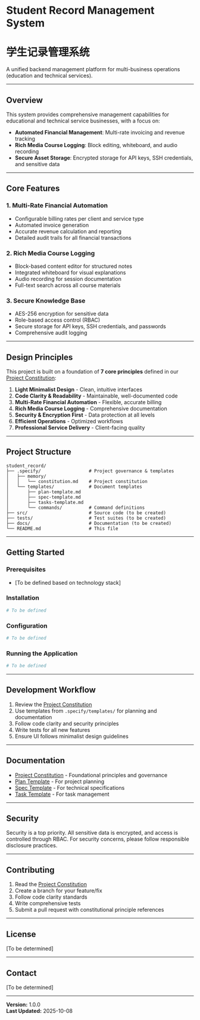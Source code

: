 # Student Record Management System
# 学生记录管理系统

A unified backend management platform for multi-business operations (education and technical services).

---

## Overview

This system provides comprehensive management capabilities for educational and technical service businesses, with a focus on:

- **Automated Financial Management**: Multi-rate invoicing and revenue tracking
- **Rich Media Course Logging**: Block editing, whiteboard, and audio recording
- **Secure Asset Storage**: Encrypted storage for API keys, SSH credentials, and sensitive data

---

## Core Features

### 1. Multi-Rate Financial Automation
- Configurable billing rates per client and service type
- Automated invoice generation
- Accurate revenue calculation and reporting
- Detailed audit trails for all financial transactions

### 2. Rich Media Course Logging
- Block-based content editor for structured notes
- Integrated whiteboard for visual explanations
- Audio recording for session documentation
- Full-text search across all course materials

### 3. Secure Knowledge Base
- AES-256 encryption for sensitive data
- Role-based access control (RBAC)
- Secure storage for API keys, SSH credentials, and passwords
- Comprehensive audit logging

---

## Design Principles

This project is built on a foundation of **7 core principles** defined in our [Project Constitution](./.specify/memory/constitution.md):

1. **Light Minimalist Design** - Clean, intuitive interfaces
2. **Code Clarity & Readability** - Maintainable, well-documented code
3. **Multi-Rate Financial Automation** - Flexible, accurate billing
4. **Rich Media Course Logging** - Comprehensive documentation
5. **Security & Encryption First** - Data protection at all levels
6. **Efficient Operations** - Optimized workflows
7. **Professional Service Delivery** - Client-facing quality

---

## Project Structure

```
student_record/
├── .specify/                  # Project governance & templates
│   ├── memory/
│   │   └── constitution.md    # Project constitution
│   └── templates/             # Document templates
│       ├── plan-template.md
│       ├── spec-template.md
│       ├── tasks-template.md
│       └── commands/          # Command definitions
├── src/                       # Source code (to be created)
├── tests/                     # Test suites (to be created)
├── docs/                      # Documentation (to be created)
└── README.md                  # This file
```

---

## Getting Started

### Prerequisites
- [To be defined based on technology stack]

### Installation
```bash
# To be defined
```

### Configuration
```bash
# To be defined
```

### Running the Application
```bash
# To be defined
```

---

## Development Workflow

1. Review the [Project Constitution](./.specify/memory/constitution.md)
2. Use templates from `.specify/templates/` for planning and documentation
3. Follow code clarity and security principles
4. Write tests for all new features
5. Ensure UI follows minimalist design guidelines

---

## Documentation

- [Project Constitution](./.specify/memory/constitution.md) - Foundational principles and governance
- [Plan Template](./.specify/templates/plan-template.md) - For project planning
- [Spec Template](./.specify/templates/spec-template.md) - For technical specifications
- [Task Template](./.specify/templates/tasks-template.md) - For task management

---

## Security

Security is a top priority. All sensitive data is encrypted, and access is controlled through RBAC. For security concerns, please follow responsible disclosure practices.

---

## Contributing

1. Read the [Project Constitution](./.specify/memory/constitution.md)
2. Create a branch for your feature/fix
3. Follow code clarity standards
4. Write comprehensive tests
5. Submit a pull request with constitutional principle references

---

## License

[To be determined]

---

## Contact

[To be determined]

---

**Version:** 1.0.0  
**Last Updated:** 2025-10-08

